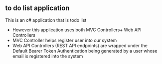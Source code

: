 ## to do list application
This is an c# application that is todo list 
- However this application uses both MVC Controllers+ Web API Controllers
- MVC Controller helps register user into our system
- Web API Controllers (REST API endpoints) are wrapped under the Default Bearer Token Authentication being generated by a user whose email is registered into the system
